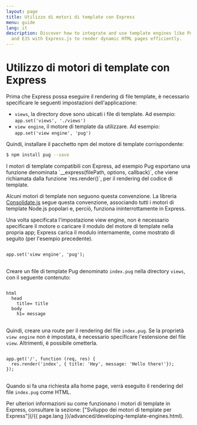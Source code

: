 ```yaml
---
layout: page
title: Utilizzo di motori di template con Express
menu: guide
lang: it
description: Discover how to integrate and use template engines like Pug, Handlebars,
  and EJS with Express.js to render dynamic HTML pages efficiently.
---
```


# Utilizzo di motori di template con Express

Prima che Express possa eseguire il rendering di file template, è necessario specificare le seguenti impostazioni dell'applicazione:

* `views`, la directory dove sono ubicati i file di template. Ad esempio: `app.set('views', './views')`
* `view engine`, il motore di template da utilizzare. Ad esempio: `app.set('view engine', 'pug')`

Quindi, installare il pacchetto npm del motore di template corrispondente:

```bash
$ npm install pug --save
```

<div class="doc-box doc-notice" markdown="1">
I motori di template compatibili con Express, ad esempio Pug esportano una funzione denominata `__express(filePath, options, callback)`, che viene richiamata dalla funzione `res.render()`, per il rendering del codice di template.

Alcuni motori di template non seguono questa convenzione. La libreria [Consolidate.js](https://www.npmjs.org/package/consolidate) segue questa convenzione, associando tutti i motori di template Node.js popolari e, perciò, funziona ininterrottamente in Express.
</div>

Una volta specificata l'impostazione view engine, non è necessario specificare il motore o caricare il modulo del motore di template nella propria app; Express carica il modulo internamente, come mostrato di seguito (per l'esempio precedente).

<pre>
<code class="language-javascript" translate="no">
app.set('view engine', 'pug');
</code>
</pre>

Creare un file di template Pug denominato `index.pug` nella directory `views`, con il seguente contenuto:

<pre>
<code class="language-javascript" translate="no">
html
  head
    title= title
  body
    h1= message
</code>
</pre>

Quindi, creare una route per il rendering del file `index.pug`. Se la proprietà `view engine` non è impostata, è necessario specificare l'estensione del file `view`. Altrimenti, è possibile ometterla.

<pre>
<code class="language-javascript" translate="no">
app.get('/', function (req, res) {
  res.render('index', { title: 'Hey', message: 'Hello there!'});
});
</code>
</pre>

Quando si fa una richiesta alla home page, verrà eseguito il rendering del file `index.pug` come HTML.

Per ulteriori informazioni su come funzionano i motori di template in Express, consultare la sezione: ["Sviluppo dei motori di template per Express"](/{{ page.lang }}/advanced/developing-template-engines.html).
